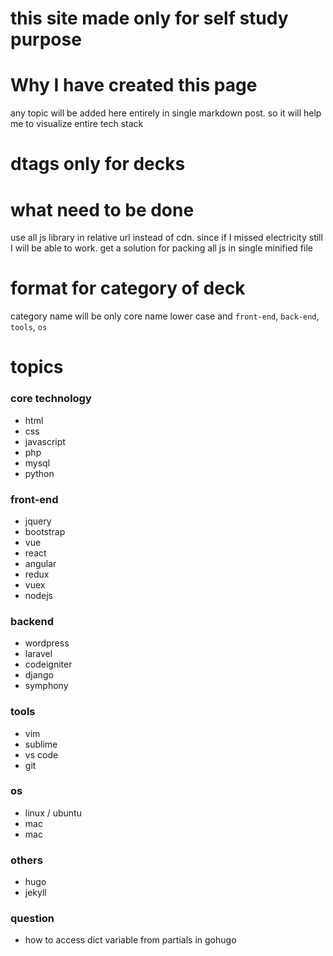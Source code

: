 ---
---
# this site made only for self study purpose
# Why I have created this page
any topic will be added here entirely in single markdown post. so it will help me to visualize entire tech stack
# dtags only for decks

# what need to be done
use all js library in relative url instead of cdn. since if I missed electricity still I will be able to work. get a solution for packing all js in single minified file

# format for category of deck
category name will be only core name lower case and `front-end`,  `back-end`, `tools`, `os`

# topics

### core technology
* html
* css
* javascript
* php
* mysql
* python

### front-end

* jquery
* bootstrap
* vue
* react
* angular
* redux
* vuex
* nodejs

### backend
* wordpress
* laravel
* codeigniter
* django
* symphony

### tools
* vim
* sublime
* vs code
* git

### os
* linux / ubuntu
* mac
* mac

### others
* hugo
* jekyll

### question
* how to access dict variable from partials in gohugo



